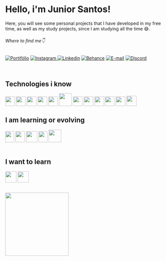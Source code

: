 # Hello, i'm Junior Santos!
Here, you will see some personal projects that I have developed in my free time, as well as my study projects, since I am studying all the time 😅.
###### Where to find me👇
[![Portifólio](	https://img.shields.io/badge/website-000000?style=for-the-badge&logo=About.me&logoColor=7f37c9&color=black)](https://zzjunior.github.io) [![Instagram](https://img.shields.io/badge/Instagram-E4405F?style=for-the-badge&logo=instagram&logoColor=7f37c9&color=black)
](https://www.instagram.com/siga_tj/) [![Linkedin](https://img.shields.io/badge/LinkedIn-0077B5?style=for-the-badge&logo=linkedin&logoColor=7f37c9&color=black)](https://www.linkedin.com/in/zj%C3%BAniorsantos/) [![Behance](https://img.shields.io/badge/-Behance-blue?style=for-the-badge&logo=behance&logoColor=7f37c9&color=black)](https://www.behance.net/tjdesigng) [![E-mail](https://img.shields.io/badge/Gmail-D14836?style=for-the-badge&logo=gmail&logoColor=7f37c9&color=black)](juniorvlogs230@gmail.com) [![Discord](https://img.shields.io/badge/Discord-7289DA?style=for-the-badge&logo=discord&logoColor=7f37c9&color=black)](https://discord.gg/KyKSquXg)


<div id="icones" style="display: inline_block"><br/>
  <h2>Technologies i know</h2>
  <img height="30" width="30" src="https://cdn.jsdelivr.net/gh/devicons/devicon/icons/vscode/vscode-original.svg" />
  <img height="30" width="30" src="https://cdn.jsdelivr.net/gh/devicons/devicon/icons/git/git-original.svg" />
  <img height="30" width="30" src="https://cdn.jsdelivr.net/gh/devicons/devicon/icons/html5/html5-original.svg" />
  <img height="30" width="30" src="https://cdn.jsdelivr.net/gh/devicons/devicon/icons/css3/css3-original.svg" />
  <img height="30" width="30" src="https://cdn.jsdelivr.net/gh/devicons/devicon/icons/javascript/javascript-original.svg" />
  <img height="40" width="40" src="https://cdn.jsdelivr.net/gh/devicons/devicon/icons/php/php-original.svg" />
  <img height="30" width="30" src="https://cdn.jsdelivr.net/gh/devicons/devicon/icons/c/c-original.svg" />
  <img height="30" width="30" src="https://cdn.jsdelivr.net/gh/devicons/devicon/icons/cplusplus/cplusplus-original.svg"/>
  <img height="30" width="30" src="https://cdn.jsdelivr.net/gh/devicons/devicon/icons/photoshop/photoshop-line.svg" />
  <img height="30" width="30" src="https://cdn.jsdelivr.net/gh/devicons/devicon/icons/illustrator/illustrator-line.svg" />
  <img height="30" width="30" src="https://cdn.jsdelivr.net/gh/devicons/devicon/icons/premierepro/premierepro-original.svg" />
  <img height="32" width="32" src="https://cdn.jsdelivr.net/gh/devicons/devicon/icons/wordpress/wordpress-plain.svg" />
  
          
          
</div>

<div style="display: inline_block">
  <h2>I am learning or evolving</h2>
  <img height="35" width="28" src="https://cdn.jsdelivr.net/gh/devicons/devicon/icons/figma/figma-original.svg" />
  <img height="35" width="30" src="https://cdn.jsdelivr.net/gh/devicons/devicon/icons/laravel/laravel-plain.svg" />
  <img height="35" width="35" src="https://cdn.jsdelivr.net/gh/devicons/devicon/icons/bootstrap/bootstrap-original.svg" />
  <img height="35" width="28" src="https://cdn.jsdelivr.net/gh/devicons/devicon/icons/javascript/javascript-original.svg" />
  <img height="40" width="40" src="https://cdn.jsdelivr.net/gh/devicons/devicon/icons/php/php-original.svg" />    
</div>

<div style="display: inline_block"><br/>
  <h2>I want to learn</h2>
<img height="35" width="35" src="https://cdn.jsdelivr.net/gh/devicons/devicon/icons/nodejs/nodejs-original.svg" />
<img height="35" width="35" src="https://cdn.jsdelivr.net/gh/devicons/devicon/icons/react/react-original.svg" />
</div>
<h2> </h2>
<nav>
  <img height=200 wight=100% align="center" src="https://github-readme-stats.vercel.app/api/top-langs?username=zzjunior&layout=compact&show_icons=true&theme=radical&bg_color=&langs_count=8&card_width=320" />
</nav>
